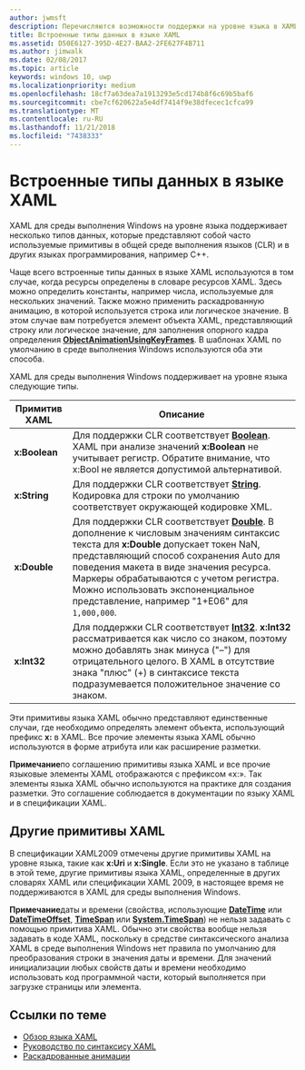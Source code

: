```yaml
---
author: jwmsft
description: Перечисляются возможности поддержки на уровне языка в XAML для среды выполнения Windows для определенных типов данных в среде CLR и в других языках программирования, таких как C++.
title: Встроенные типы данных в языке XAML
ms.assetid: D50E6127-395D-4E27-BAA2-2FE627F4B711
ms.author: jimwalk
ms.date: 02/08/2017
ms.topic: article
keywords: windows 10, uwp
ms.localizationpriority: medium
ms.openlocfilehash: 18cf7a63dea7a1913293e5cd174b8f6c69b5baf6
ms.sourcegitcommit: cbe7cf620622a5e4df7414f9e38dfecec1cfca99
ms.translationtype: MT
ms.contentlocale: ru-RU
ms.lasthandoff: 11/21/2018
ms.locfileid: "7438333"
---
```

# <a name="xaml-intrinsic-data-types"></a>Встроенные типы данных в языке XAML


XAML для среды выполнения Windows на уровне языка поддерживает несколько типов данных, которые представляют собой часто используемые примитивы в общей среде выполнения языков (CLR) и в других языках программирования, например C++.

Чаще всего встроенные типы данных в языке XAML используются в том случае, когда ресурсы определены в словаре ресурсов XAML. Здесь можно определить константы, например числа, используемые для нескольких значений. Также можно применить раскадрованную анимацию, в которой используется строка или логическое значение. В этом случае вам потребуется элемент объекта XAML, представляющий строку или логическое значение, для заполнения опорного кадра определения [**ObjectAnimationUsingKeyFrames**](https://msdn.microsoft.com/library/windows/apps/br210320). В шаблонах XAML по умолчанию в среде выполнения Windows используются оба эти способа.

XAML для среды выполнения Windows поддерживает на уровне языка следующие типы.

| Примитив XAML | Описание |
|-------|-------------|
| **x:Boolean**  | Для поддержки CLR соответствует [**Boolean**](https://msdn.microsoft.com/library/windows/apps/xaml/system.boolean.aspx). XAML при анализе значений **x:Boolean** не учитывает регистр. Обратите внимание, что x:Bool не является допустимой альтернативой. |
| **x:String**   | Для поддержки CLR соответствует [**String**](https://msdn.microsoft.com/library/windows/apps/xaml/system.string.aspx). Кодировка для строки по умолчанию соответствует окружающей кодировке XML. |
| **x:Double**   | Для поддержки CLR соответствует [**Double**](https://msdn.microsoft.com/library/windows/apps/xaml/system.double.aspx). В дополнение к числовым значениям синтаксис текста для **x:Double** допускает токен NaN, представляющий способ сохранения Auto для поведения макета в виде значения ресурса. Маркеры обрабатываются с учетом регистра. Можно использовать экспоненциальное представление, например "1+E06" для `1,000,000`. |
| **x:Int32**    | Для поддержки CLR соответствует [**Int32**](https://msdn.microsoft.com/library/windows/apps/xaml/system.int32.aspx). **x:Int32** рассматривается как число со знаком, поэтому можно добавлять знак минуса ("–") для отрицательного целого. В XAML в отсутствие знака "плюс" (+) в синтаксисе текста подразумевается положительное значение со знаком. |

Эти примитивы языка XAML обычно представляют единственные случаи, где необходимо определять элемент объекта, использующий префикс **x:** в XAML. Все прочие элементы языка XAML обычно используются в форме атрибута или как расширение разметки.

**Примечание**по соглашению примитивы языка XAML и все прочие языковые элементы XAML отображаются с префиксом «x:». Так элементы языка XAML обычно используются на практике для создания разметки. Это соглашение соблюдается в документации по языку XAML и в спецификации XAML.

## <a name="other-xaml-primitives"></a>Другие примитивы XAML

В спецификации XAML2009 отмечены другие примитивы XAML на уровне языка, такие как **x:Uri** и **x:Single**. Если это не указано в таблице в этой теме, другие примитивы языка XAML, определенные в других словарях XAML или спецификации XAML 2009, в настоящее время не поддерживаются в XAML для среды выполнения Windows.

**Примечание**даты и времени (свойства, использующие [**DateTime**](https://msdn.microsoft.com/library/windows/apps/br206576) или [**DateTimeOffset**](https://msdn.microsoft.com/library/windows/apps/xaml/system.datetimeoffset.aspx), [**TimeSpan**](https://msdn.microsoft.com/library/windows/apps/br225996) или [**System.TimeSpan**](https://msdn.microsoft.com/library/windows/apps/xaml/system.timespan.aspx)) не нельзя задавать с помощью примитива XAML. Обычно эти свойства вообще нельзя задавать в коде XAML, поскольку в средстве синтаксического анализа XAML в среде выполнения Windows нет правила по умолчанию для преобразования строки в значения даты и времени. Для значений инициализации любых свойств даты и времени необходимо использовать код программной части, который выполняется при загрузке страницы или элемента.

## <a name="related-topics"></a>Ссылки по теме

* [Обзор языка XAML](xaml-overview.md)
* [Руководство по синтаксису XAML](xaml-syntax-guide.md)
* [Раскадрованные анимации](https://msdn.microsoft.com/library/windows/apps/mt187354)
 

